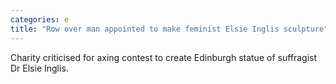 ```yaml
---
categories: e
title: "Row over man appointed to make feminist Elsie Inglis sculpture"
---
```

Charity criticised for axing contest to create Edinburgh statue of suffragist Dr Elsie Inglis.